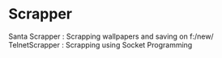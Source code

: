 # Scrapper
Santa Scrapper : Scrapping wallpapers and saving on f:/new/
TelnetScrapper : Scrapping using Socket Programming
